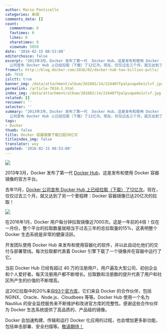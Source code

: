 ```yaml
---
author: Mario Ponticello
categories: 新闻
comments_data: []
count:
  commentnum: 0
  favtimes: 0
  likes: 0
  sharetimes: 0
  viewnum: 5059
date: '2016-02-15 08:53:00'
editorchoice: false
excerpt: "2013年3月，Docker 发布了第一代  Docker Hub，这是发布和使用 Docker 容器镜像的官方平台。\r\n去年11月，Docker
  公司宣布 Docker Hub 上已经拉取（下载）了12亿次。现在，仅仅过去三个月，就又达到了另一个里程碑：Docker 容器镜像已达20亿次的拉取！"
fromurl: http://blog.docker.com/2016/02/docker-hub-two-billion-pulls/
id: 7010
islctt: true
banner_img: /data/attachment/album/201602/14/224407fpalpvape6e1zlvf.jpg
permalink: /article-7010-1.html
index_img: /data/attachment/album/201602/14/224407fpalpvape6e1zlvf.jpg.thumb.jpg
related: []
reviewer: ''
selector: ''
summary: "2013年3月，Docker 发布了第一代  Docker Hub，这是发布和使用 Docker 容器镜像的官方平台。\r\n去年11月，Docker
  公司宣布 Docker Hub 上已经拉取（下载）了12亿次。现在，仅仅过去三个月，就又达到了另一个里程碑：Docker 容器镜像已达20亿次的拉取！"
tags:
- Docker
thumb: false
title: Docker 容器镜像下载已超20亿次
titleindex_img: false
translator: wxy
updated: '2016-02-15 08:53:00'
---
```


![](/data/attachment/album/201602/14/224407fpalpvape6e1zlvf.jpg)


2013年3月，Docker 发布了第一代 [Docker Hub](https://hub.docker.com/)，这是发布和使用 Docker 容器镜像的官方平台。


去年11月，[Docker 公司宣布 Docker Hub 上已经拉取（下载）了12亿次](https://blog.docker.com/2015/11/docker-hub-billion-pulls/)。现在，仅仅过去三个月，就又达到了另一个里程碑：Docker 容器镜像已达20亿次的拉取！


![](/data/attachment/album/201602/14/222504e38xzbo4zj4rc712.jpg)


  
在2016年1月，Docker 用户每分钟拉取镜像近7000次。这是一年前的4倍！仅在一月份，整个平台的拉取数量就相当于过去三年的总拉取量的15%，这表明整个 Docker 生态系统是非常的健康活跃。 


开发团队使用 Docker Hub 来发布和使用容器化的软件，并以此自动化他们的交付与部署管线。每次拉取都代表着 Docker 引擎下载了一个镜像并在容器中运行了它。


当前 Docker Hub 已经有超过 40 万的注册用户，用户遍及大型公司、初创企业和个人爱好者。每天注册用户都不断增长。拉取数和注册数的提升代表了用户和社区所产生的价值的不断增高。


这20亿拉取中的20%来自[93个官方库](https://hub.docker.com/explore/)，它们来自 Docker 的合作伙伴，包括 NGINX、Oracle、Node.js、Cloudbees 等等。Docker Hub 使用一个名为 Nautilus 的安全监控服务来不断维护和改进官方库的完整性。感谢这些合作伙伴为 Docker 生态系统提供了高品质的、产品级的镜像。


Docker 会加速构建、传输和运行 Docker 化应用的过程，也会增加更多新功能，包括单击部署、安全扫描等。[敬请期待！](https://cloud.docker.com/)